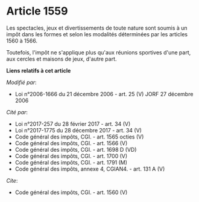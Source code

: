 # Article 1559

Les spectacles, jeux et divertissements de toute nature sont soumis à un impôt dans les formes et selon les modalités
déterminées par les articles 1560 à 1566. 

Toutefois, l'impôt ne s'applique plus qu'aux réunions sportives d'une part, aux cercles et maisons de jeux, d'autre part.

**Liens relatifs à cet article**

_Modifié par_:

  - Loi n°2006-1666 du 21 décembre 2006 - art. 25 (V) JORF 27 décembre 2006

_Cité par_:

  - Loi n°2017-257 du 28 février 2017 - art. 34 (V)
  - Loi n°2017-1775 du 28 décembre 2017 - art. 34 (V)
  - Code général des impôts, CGI. - art. 1565 octies (V)
  - Code général des impôts, CGI. - art. 1566 (V)
  - Code général des impôts, CGI. - art. 1698 D (VD)
  - Code général des impôts, CGI. - art. 1700 (V)
  - Code général des impôts, CGI. - art. 1791 (M)
  - Code général des impôts, annexe 4, CGIAN4. - art. 131 A (V)

_Cite_:

  - Code général des impôts, CGI. - art. 1560 (V)
